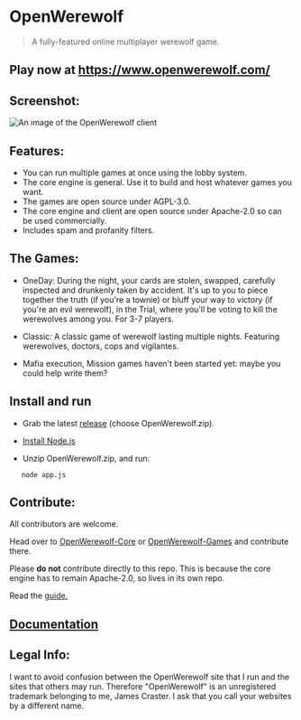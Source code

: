 # OpenWerewolf

> A fully-featured online multiplayer werewolf game.

## Play now at https://www.openwerewolf.com/

## Screenshot:
![An image of the OpenWerewolf client](https://github.com/JamesCraster/OpenWerewolf/blob/master/Screenshot.png)

## Features:
* You can run multiple games at once using the lobby system.
* The core engine is general. Use it to build and host whatever games you want.
* The games are open source under AGPL-3.0.
* The core engine and client are open source under Apache-2.0 so can be used commercially.
* Includes spam and profanity filters.

## The Games:
* OneDay: During the night, your cards are stolen, swapped, carefully inspected and drunkenly taken by accident.
It's up to you to piece together the truth (if you're a townie) or bluff your way to victory (if you're an evil werewolf),
in the Trial, where you'll be voting to kill the werewolves among you. For 3-7 players.

* Classic: A classic game of werewolf lasting multiple nights. Featuring werewolves, doctors, cops and vigilantes.

* Mafia execution, Mission games haven't been started yet: maybe you could help write them?

## Install and run
* Grab the latest [release](https://github.com/JamesCraster/OpenWerewolf/releases) (choose OpenWerewolf.zip).

* [Install Node.js](https://nodejs.org/en/)  

* Unzip OpenWerewolf.zip, and run: 

```npm install
   node app.js
```

## Contribute:
All contributors are welcome.

Head over to [OpenWerewolf-Core](https://github.com/JamesCraster/OpenWerewolf-Core) or [OpenWerewolf-Games](https://github.com/JamesCraster/OpenWerewolf-Games) and contribute there.

Please **do not** contribute directly to this repo. This is because the core engine has to remain Apache-2.0, so lives in its own repo. 

Read the [guide.](https://github.com/JamesCraster/OpenWerewolf/wiki/Contributing)

## [Documentation](https://jamescraster.github.io/OpenWerewolf-Releases/index.html)

## Legal Info:

I want to avoid confusion between the OpenWerewolf site that I run and the sites that others may run.
Therefore "OpenWerewolf" is an unregistered trademark belonging to me, James Craster.
I ask that you call your websites by a different name.




